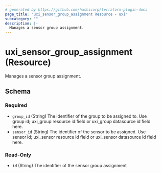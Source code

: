 ```yaml
---
# generated by https://github.com/hashicorp/terraform-plugin-docs
page_title: "uxi_sensor_group_assignment Resource - uxi"
subcategory: ""
description: |-
  Manages a sensor group assignment.
---
```


# uxi_sensor_group_assignment (Resource)

Manages a sensor group assignment.



<!-- schema generated by tfplugindocs -->
## Schema

### Required

- `group_id` (String) The identifier of the group to be assigned to. Use group id; uxi_group resource id field or uxi_group datasource id field here.
- `sensor_id` (String) The identifier of the sensor to be assigned. Use sensor id; uxi_sensor resource id field or uxi_sensor datasource id field here.

### Read-Only

- `id` (String) The identifier of the sensor group assignment
